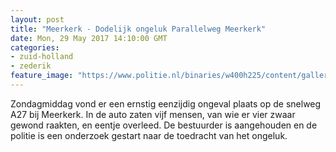 ```yaml
---
layout: post
title: "Meerkerk - Dodelijk ongeluk Parallelweg Meerkerk"
date: Mon, 29 May 2017 14:10:00 GMT
categories: 
- zuid-holland 
- zederik 
feature_image: "https://www.politie.nl/binaries/w400h225/content/gallery/politie/stockfotos/infra-en-voertuigen/bij-een-verkeerscontrole.jpg"
---
```


Zondagmiddag vond er een ernstig eenzijdig ongeval plaats op de snelweg A27 bij Meerkerk. In de auto zaten vijf mensen, van wie er vier zwaar gewond raakten, en eentje overleed.
De bestuurder is aangehouden en de politie is een onderzoek gestart naar de toedracht van het ongeluk.
